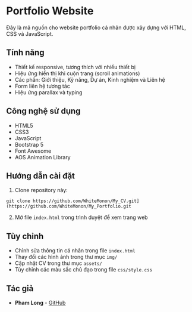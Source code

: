 # Portfolio Website

Đây là mã nguồn cho website portfolio cá nhân được xây dựng với HTML, CSS và JavaScript.

## Tính năng

- Thiết kế responsive, tương thích với nhiều thiết bị
- Hiệu ứng hiển thị khi cuộn trang (scroll animations)
- Các phần: Giới thiệu, Kỹ năng, Dự án, Kinh nghiệm và Liên hệ
- Form liên hệ tương tác
- Hiệu ứng parallax và typing

## Công nghệ sử dụng

- HTML5
- CSS3
- JavaScript
- Bootstrap 5
- Font Awesome
- AOS Animation Library

## Hướng dẫn cài đặt

1. Clone repository này:
```
git clone https://github.com/WhiteMonon/My_CV.git](https://github.com/WhiteMonon/My_Portfolio.git
```

2. Mở file `index.html` trong trình duyệt để xem trang web

## Tùy chỉnh

- Chỉnh sửa thông tin cá nhân trong file `index.html`
- Thay đổi các hình ảnh trong thư mục `img/`
- Cập nhật CV trong thư mục `assets/`
- Tùy chỉnh các màu sắc chủ đạo trong file `css/style.css`

## Tác giả

- **Pham Long** - [GitHub](https://github.com/WhiteMonOn)
